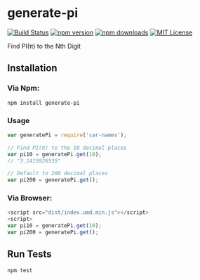 # generate-pi

[![Build Status](https://travis-ci.org/palashmon/generate-pi.svg?branch=master)](https://travis-ci.org/palashmon/generate-pi)
[![npm version](https://img.shields.io/npm/v/generate-pi.svg)](http://npm.im/generate-pi)
[![npm downloads](https://img.shields.io/npm/dm/generate-pi.svg)](http://npm-stat.com/charts.html?package=generate-pi&from=2017-02-01)
[![MIT License](https://img.shields.io/npm/l/generate-pi.svg?colorB=0BD6D3)](http://opensource.org/licenses/MIT)

Find PI(π) to the Nth Digit 

## Installation

### Via Npm:

```
npm install generate-pi
```

### Usage

```javascript
var generatePi = require('car-names');

// Find PI(π) to the 10 decimal places
var pi10 = generatePi.get(10);
// "3.1415926535"

// Default to 200 decimal places
var pi200 = generatePi.get();
```

### Via Browser:

```javascript
<script src="dist/index.umd.min.js"></script>
<script>
var pi10 = generatePi.get(10);
var pi200 = generatePi.get();
```

## Run Tests

```
npm test
```
